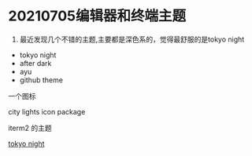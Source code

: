 # 20210705编辑器和终端主题

1. 最近发现几个不错的主题,主要都是深色系的，觉得最舒服的是tokyo night

* tokyo night
* after dark
* ayu
* github theme

一个图标

city lights icon package

iterm2 的主题

[tokyo night](./files/tokyo-night.itermcolors ':include')

<!-- [gist: tokyo night](https://gist.githubusercontent.com/wynnzen/83548a309e6346b2980a647c3efe191c/raw/tokyo-night.itermcolors ':include') -->
